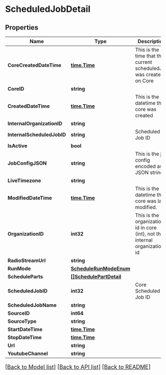 # ScheduledJobDetail

## Properties

Name | Type | Description | Notes
------------ | ------------- | ------------- | -------------
**CoreCreatedDateTime** | [**time.Time**](time.Time.md) | This is the time that the current scheduledJob was created on Core | [optional] 
**CoreID** | **string** |  | [optional] 
**CreatedDateTime** | [**time.Time**](time.Time.md) | This is the datetime the core was created | [optional] 
**InternalOrganizationID** | **string** |  | [optional] 
**InternalScheduledJobID** | **string** | Scheduled Job ID | [optional] 
**IsActive** | **bool** |  | [optional] 
**JobConfigJSON** | **string** | This is the job config encoded as a JSON string | [optional] 
**LiveTimezone** | **string** |  | [optional] 
**ModifiedDateTime** | [**time.Time**](time.Time.md) | This is the datetime the core was last modified. | [optional] 
**OrganizationID** | **int32** | This is the organization id in core (int), not the internal organization id | [optional] 
**RadioStreamUrl** | **string** |  | [optional] 
**RunMode** | [**ScheduleRunModeEnum**](ScheduleRunModeEnum.md) |  | [optional] 
**ScheduleParts** | [**[]SchedulePartDetail**](SchedulePartDetail.md) |  | [optional] 
**ScheduledJobID** | **int32** | Core Scheduled Job ID | [optional] 
**ScheduledJobName** | **string** |  | [optional] 
**SourceID** | **int64** |  | [optional] 
**SourceType** | **string** |  | [optional] 
**StartDateTime** | [**time.Time**](time.Time.md) |  | [optional] 
**StopDateTime** | [**time.Time**](time.Time.md) |  | [optional] 
**Url** | **string** |  | [optional] 
**YoutubeChannel** | **string** |  | [optional] 

[[Back to Model list]](../README.md#documentation-for-models) [[Back to API list]](../README.md#documentation-for-api-endpoints) [[Back to README]](../README.md)

<style>
     p, ul, ol, li { font-size: 18px !important;}
</style>


